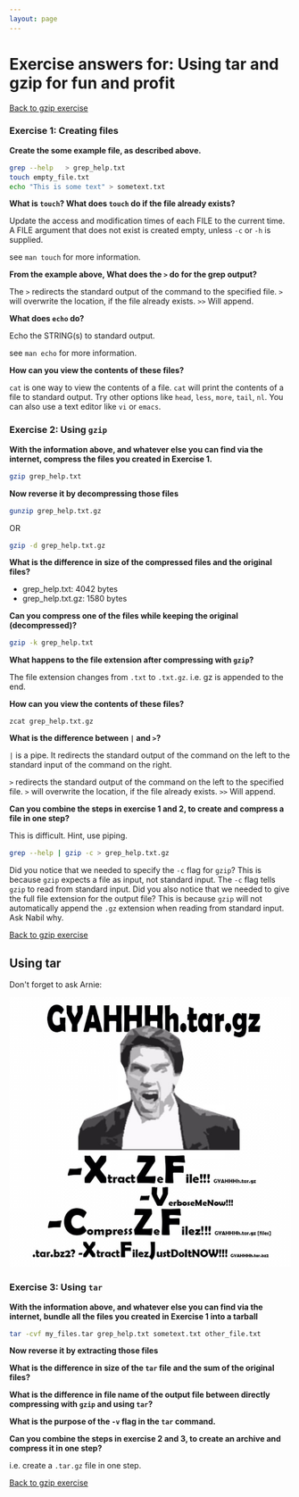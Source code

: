 ```yaml
---
layout: page
---
```


# Exercise answers for: Using tar and gzip for fun and profit

[Back to gzip exercise](/seq-data/using-gzip)

### Exercise 1: Creating files

**Create the some example file, as described above.** 

```bash
grep --help   > grep_help.txt
touch empty_file.txt
echo "This is some text" > sometext.txt
```

**What is `touch`? What does `touch` do if the file already exists?** 

Update the access and modification times of each FILE to the current time.
A FILE argument that does not exist is created empty, unless `-c` or `-h` is supplied.

see `man touch` for more information.

**From the example above, What does the `>` do for the grep output?**

The `>` redirects the standard output of the command to the specified file. `>` will overwrite the location, if the file already exists. `>>` Will append. 

**What does `echo` do?**

Echo the STRING(s) to standard output.

see `man echo` for more information.

**How can you view the contents of these files?**

`cat` is one way to view the contents of a file. `cat` will print the contents of a file to standard output. Try other options like `head`, `less`, `more`, `tail`, `nl`. You can also use a text editor like `vi` or `emacs`.

### Exercise 2: Using `gzip`

**With the information above, and whatever else you can find via the internet, compress the files you created in Exercise 1.**

```bash
gzip grep_help.txt
```

**Now reverse it by decompressing those files**

```bash
gunzip grep_help.txt.gz
```

OR 

```bash
gzip -d grep_help.txt.gz
```

**What is the difference in size of the compressed files and the original files?**

* grep_help.txt:  4042 bytes
* grep_help.txt.gz:  1580 bytes

**Can you compress one of the files while keeping the original (decompressed)?** 

```bash
gzip -k grep_help.txt
```

**What happens to the file extension after compressing with `gzip`?**

The file extension changes from `.txt` to `.txt.gz`. i.e. gz is appended to the end. 

**How can you view the contents of these files?**

```
zcat grep_help.txt.gz
```

**What is the difference between `|` and `>`?**

`|` is a pipe. It redirects the standard output of the command on the left to the standard input of the command on the right. 

`>` redirects the standard output of the command on the left to the specified file. `>` will overwrite the location, if the file already exists. `>>` Will append.

**Can you combine the steps in exercise 1 and 2, to create and compress a file in one step?**

This is difficult. Hint, use piping. 

```bash 
grep --help | gzip -c > grep_help.txt.gz
```

Did you notice that we needed to specify the `-c` flag for `gzip`? This is because `gzip` expects a file as input, not standard input. The `-c` flag tells `gzip` to read from standard input. Did you also notice that we needed to give the full file extension for the output file? This is because `gzip` will not automatically append the `.gz` extension when reading from standard input. Ask Nabil why. 

[Back to gzip exercise](/seq-data/using-gzip)

## Using tar

Don't forget to ask Arnie:

![Alt text](image-1.png)


### Exercise 3: Using `tar`

**With the information above, and whatever else you can find via the internet, bundle all the files you created in Exercise 1 into a tarball**

```bash
tar -cvf my_files.tar grep_help.txt sometext.txt other_file.txt
```

**Now reverse it by extracting those files**

**What is the difference in size of the `tar` file and the sum of the original files?**

**What is the difference in file name of the output file between directly compressing with `gzip` and using `tar`?**

**What is the purpose of the `-v` flag in the `tar` command.**

**Can you combine the steps in exercise 2 and 3, to create an archive and compress it in one step?**

i.e. create a `.tar.gz` file in one step. 



[Back to gzip exercise](/seq-data/using-gzip)

